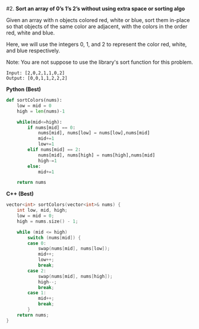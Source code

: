 #2. **Sort an array of 0’s 1’s 2’s without using extra space or sorting algo**

Given an array with n objects colored red, white or blue, sort them in-place so that objects of the same color are adjacent, with the colors in the order red, white and blue.

Here, we will use the integers 0, 1, and 2 to represent the color red, white, and blue respectively.

Note: You are not suppose to use the library's sort function for this problem.

```
Input: [2,0,2,1,1,0,2]
Output: [0,0,1,1,2,2,2]
```

**Python (Best)**
```python
def sortColors(nums):
    low = mid = 0
    high = len(nums)-1

    while(mid<=high):
        if nums[mid] == 0:
            nums[mid], nums[low] = nums[low],nums[mid]
            mid+=1
            low+=1
        elif nums[mid] == 2:
            nums[mid], nums[high] = nums[high],nums[mid]
            high-=1
        else:
            mid+=1

    return nums
```

**C++ (Best)**
```cpp
vector<int> sortColors(vector<int>& nums) {
	int low, mid, high;
	low = mid = 0;
	high = nums.size() - 1;

	while (mid <= high)
		switch (nums[mid]) {
		case 0:
			swap(nums[mid], nums[low]);
			mid++;
			low++;
			break;
		case 2:
			swap(nums[mid], nums[high]);
			high--;
			break;
		case 1:
			mid++;
			break;
		}
	return nums;
}
```
